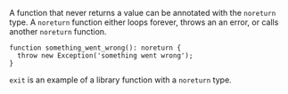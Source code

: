 A function that never returns a value can be annotated with the
`noreturn` type. A `noreturn` function either loops forever, throws an
an error, or calls another `noreturn` function.

``` Hack
function something_went_wrong(): noreturn {
  throw new Exception('something went wrong');
}
```

`exit` is an example of a library function with a `noreturn` type.
